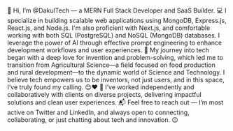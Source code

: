 👋 Hi, I’m @DakulTech — a MERN Full Stack Developer and SaaS Builder.
💻 I specialize in building scalable web applications using MongoDB, Express.js, React.js, and Node.js. I'm also proficient with Next.js, and comfortable working with both SQL (PostgreSQL) and NoSQL (MongoDB) databases. I leverage the power of AI through effective prompt engineering to enhance development workflows and user experiences.
🌱 My journey into tech began with a deep love for invention and problem-solving, which led me to transition from Agricultural Science—a field focused on food production and rural development—to the dynamic world of Science and Technology. I believe tech empowers us to be inventors, not just users, and in this space, I’ve truly found my calling. 😊❤️
🤝 I’ve worked independently and collaboratively with clients on diverse projects, delivering impactful solutions and clean user experiences.
📬 Feel free to reach out — I’m most active on Twitter and LinkedIn, and always open to connecting, collaborating, or just chatting about tech and innovation. 😉


